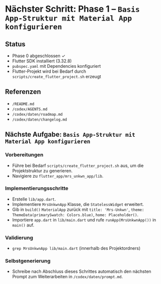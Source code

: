 # Nächster Schritt: Phase 1 – `Basis App-Struktur mit Material App konfigurieren`

## Status
- Phase 0 abgeschlossen ✓
- Flutter SDK installiert (3.32.8)
- `pubspec.yaml` mit Dependencies konfiguriert
- Flutter-Projekt wird bei Bedarf durch `scripts/create_flutter_project.sh` erzeugt

## Referenzen
- `/README.md`
- `/codex/AGENTS.md`
- `/codex/daten/roadmap.md`
- `/codex/daten/changelog.md`

## Nächste Aufgabe: `Basis App-Struktur mit Material App konfigurieren`

### Vorbereitungen
- Führe bei Bedarf `scripts/create_flutter_project.sh` aus, um die Projektstruktur zu generieren.
- Navigiere zu `flutter_app/mrs_unkwn_app/lib`.

### Implementierungsschritte
- Erstelle `lib/app.dart`.
- Implementiere `MrsUnkwnApp` Klasse, die `StatelessWidget` erweitert.
- Gib in `build()` `MaterialApp` zurück mit `title: 'Mrs-Unkwn'`, `theme: ThemeData(primarySwatch: Colors.blue)`, `home: Placeholder()`.
- Importiere `app.dart` in `lib/main.dart` und rufe `runApp(MrsUnkwnApp())` in `main()` auf.

### Validierung
- `grep MrsUnkwnApp lib/main.dart` (innerhalb des Projektordners)

### Selbstgenerierung
- Schreibe nach Abschluss dieses Schrittes automatisch den nächsten Prompt zum Weiterarbeiten in `/codex/daten/prompt.md`.
